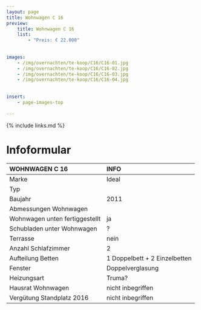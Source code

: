 ```yaml
---
layout: page
title: Wohnwagen C 16
preview: 
    title: Wohnwagen C 16
    list:
        - "Preis: € 22.000"
        
        
images:
    - /img/overnachten/te-koop/C16/C16-01.jpg
    - /img/overnachten/te-koop/C16/C16-02.jpg
    - /img/overnachten/te-koop/C16/C16-03.jpg
    - /img/overnachten/te-koop/C16/C16-04.jpg
    
    
insert:
    - page-images-top
    
---
```


{% include links.md %}



# Infoformular

WOHNWAGEN C 16                | INFO        | 
:---------------------------|:------------|
Marke                       |Ideal                
Typ                        |                   
Baujahr                    |2011       
Abmessungen Wohnwagen      |
Wohnwagen unten fertiggestellt  |ja       
Schubladen unter Wohnwagen          |?       
Terrasse                      |nein 
Anzahl Schlafzimmer         |2
Aufteilung Betten              |1 Doppelbett + 2 Einzelbetten
Fenster                       |Doppelverglasung
Heizungsart            |Truma?
Hausrat Wohnwagen             |nicht inbegriffen
Vergütung Standplatz 2016  |nicht inbegriffen
